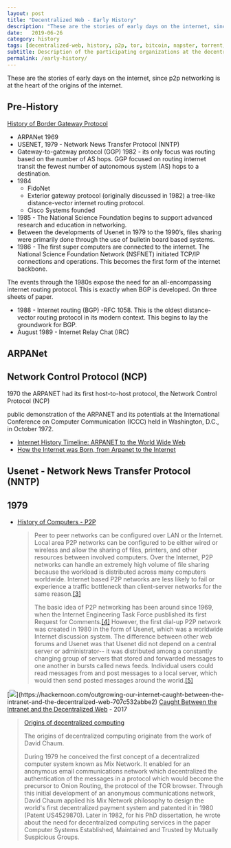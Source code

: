 ```yaml
---
layout: post
title: "Decentralized Web - Early History"
description: "These are the stories of early days on the internet, since p2p networking is at the heart of the origins of the internet."
date:   2019-06-26
category: history 
tags: [decentralized-web, history, p2p, tor, bitcoin, napster, torrent, bittorrent]
subtitle: Description of the participating organizations at the decentralized-web summit.
permalink: /early-history/
---
```


These are the stories of early days on the internet, since p2p networking is at the heart of the origins of the internet.


## Pre-History

[History of Border Gateway Protocol](https://datapath.io/resources/blog/the-history-of-border-gateway-protocol/)
* ARPANet 1969
* USENET, 1979 -  Network News Transfer Protocol (NNTP)
* Gateway-to-gateway protocol (GGP) 1982  - its only focus was routing based on the number of AS hops. GGP focused on routing internet transit the fewest number of autonomous system (AS) hops to a destination.
* 1984
  - FidoNet
  - Exterior gateway protocol (originally discussed in 1982) a tree-like distance-vector internet routing protocol.
  - Cisco Systems founded
* 1985 - The National Science Foundation begins to support advanced research and education in networking.
* Between the developments of Usenet in 1979 to the 1990’s, files sharing were primarily done through the use of bulletin board based systems.
* 1986 - The first super computers are connected to the internet. The National Science Foundation Network (NSFNET) initiated TCP/IP connections and operations. This becomes the first form of the internet backbone.

The events through the 1980s expose the need for an all-encompassing internet routing protocol. This is exactly when BGP is developed. On three sheets of paper.

* 1988 - Internet routing (BGP) -RFC 1058. This is the oldest distance-vector routing protocol in its modern context. This begins to lay the groundwork for BGP.
* August 1989 - Internet Relay Chat (IRC)


## ARPANet



## Network Control Protocol (NCP)

1970 the ARPANET had its first host-to-host protocol, the Network Control Protocol (NCP)

 public demonstration of the ARPANET and its potentials at the International Conference on Computer Communication (ICCC) held in Washington, D.C., in October 1972.

* [Internet History Timeline: ARPANET to the World Wide Web](https://www.livescience.com/20727-internet-history.html)
* [How the Internet was Born, from Arpanet to the Internet](http://theconversation.com/how-the-internet-was-born-from-the-arpanet-to-the-internet-68072)

## Usenet - Network News Transfer Protocol (NNTP)
1979
---

* [History of Computers - P2P](http://wiki.sjs.org/wiki/index.php/History_of_Computers_-_P2P_Networks)
  >Peer to peer networks can be configured over LAN or the Internet. Local area P2P networks can be configured to be either wired or wireless and allow the sharing of files, printers, and other resources between involved computers. Over the Internet, P2P networks can handle an extremely high volume of file sharing because the workload is distributed across many computers worldwide. Internet based P2P networks are less likely to fail or experience a traffic bottleneck than client-server networks for the same reason.[[3]](http://compnetworking.about.com/od/basicnetworkingfaqs/a/peer-to-peer.htm)
  >
  > The basic idea of P2P networking has been around since 1969, when the Internet Engineering Task Force pusblished its first Request for Comments.[[4]](http://tools.ietf.org/html/rfc1) However, the first dial-up P2P network was created in 1980 in the form of Usenet, which was a worldwide Internet discussion system. The difference between other web forums and Usenet was that Usenet did not depend on a central server or administrator-- it was distributed among a constantly changing group of servers that stored and forwarded messages to one another in bursts called news feeds. Individual users could read messages from and post messages to a local server, which would then send posted messages around the world.[[5]](http://en.wikipedia.org/wiki/Usenet) 


[![](https://cdn-images-1.medium.com/max/800/0*QDJ26V1pEdCBssOI.)](https://hackernoon.com/outgrowing-our-internet-caught-between-the-intranet-and-the-decentralized-web-707c532abbe2)
[Caught Between the Intranet and the Decentralized Web](https://hackernoon.com/outgrowing-our-internet-caught-between-the-intranet-and-the-decentralized-web-707c532abbe2) - 2017


>[Origins of decentralized computing](https://en.wikipedia.org/wiki/Decentralized_computing#Origins_of_decentralized_computing)
>
>The origins of decentralized computing originate from the work of David Chaum.
>
>During 1979 he conceived the first concept of a decentralized computer system known as Mix Network. It enabled for an anonymous email communications network which decentralized the authentication of the messages in a protocol which would become the precursor to Onion Routing, the protocol of the TOR browser. Through this initial development of an anonymous communications network, David Chaum applied his Mix Network philosophy to design the world's first decentralized payment system and patented it in 1980 (Patent US4529870). Later in 1982, for his PhD dissertation, he wrote about the need for decentralized computing services in the paper Computer Systems Established, Maintained and Trusted by Mutually Suspicious Groups. 

